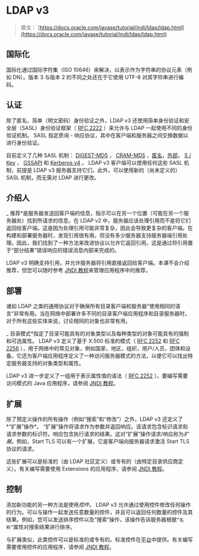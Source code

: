 # LDAP v3

> 原文： [https://docs.oracle.com/javase/tutorial/jndi/ldap/ldap.html](https://docs.oracle.com/javase/tutorial/jndi/ldap/ldap.html)

## 国际化

国际化通过国际字符集（ISO 10646）来解决，以表示作为字符串的协议元素（例如 DN）。版本 3 与版本 2 的不同之处还在于它使用 UTF-8 对其字符串进行编码。

## 认证

除了匿名，简单（明文密码）身份验证之外，LDAP v3 还使用简单身份验证和安全层（SASL）身份验证框架（ [RFC 2222](http://www.ietf.org/rfc/rfc2222.txt) ）来允许与 LDAP 一起使用不同的身份验证机制。 SASL 指定质询 - 响应协议，其中在客户端和服务器之间交换数据以进行身份​​验证。

目前定义了几种 SASL 机制： [DIGEST-MD5](http://www.ietf.org/rfc/rfc2831.txt) ， [CRAM-MD5](http://www.ietf.org/rfc/rfc2195.txt) ，[匿名](http://www.ietf.org/rfc/rfc2245.txt)，[外部](http://www.ietf.org/rfc/rfc2222.txt)， [S / Key](http://www.ietf.org/rfc/rfc2222.txt) ， [GSSAPI](http://www.ietf.org/rfc/rfc2222.txt) 和 [Kerberos v4](http://www.ietf.org/rfc/rfc2222.txt) 。 LDAP v3 客户端可以使用任何这些 SASL 机制，前提是 LDAP v3 服务器支持它们。此外，可以使用新的（尚未定义的）SASL 机制，而无需对 LDAP 进行更改。

## 介绍人

_ 推荐*是服务器发送回客户端的信息，指示可以在另一个位置（可能在另一个服务器处）找到所请求的信息。在 LDAP v2 中，服务器应该处理引用而不是将它们返回给客户端。这是因为处理引用可能非常复杂，因此会导致更复杂的客户端。在构建和部署服务器时，发现引用很有用，但没有多少服务器支持服务器端引用处理。因此，我们找到了一种方法来改进协议以允许它返回引用。这是通过将引用置于“部分结果”错误响应的错误消息内部来完成的。

LDAP v3 明确支持引用，并允许服务器将引用直接返回给客户端。本课不会介绍推荐，但您可以随时参考 [JNDI 教程](https://docs.oracle.com/javase/jndi/tutorial/ldap/referral/index.html)来管理应用程序中的推荐。

## 部署

诸如 LDAP 之类的通用协议对于确保所有目录客户端和服务器“使用相同的语言”非常有用。当在网络中部署许多不同的目录客户端应用程序和目录服务器时，对于所有这些实体来说，讨论相同的对象也非常有用。

_ 目录模式*指定了目录可能具有的对象类型以及每种类型的对象可能具有的强制和可选属性。 LDAP v3 定义了基于 X.500 标准的模式（ [RFC 2252](http://www.ietf.org/rfc/rfc2252.txt) 和 [RFC 2256](http://www.ietf.org/rfc/rfc2256.txt) ），用于网络中的常见对象，例如国家，地区，组织，用户/人员，团体和设备。它还为客户端应用程序定义了一种访问服务器模式的方法，以便它可以找出特定服务器支持的对象类型和属性。

LDAP v3 进一步定义了一组用于表示属性值的语法（ [RFC 2252](http://www.ietf.org/rfc/rfc2252.txt) ）。要编写需要访问模式的 Java 应用程序，请参阅 [JNDI 教程](https://docs.oracle.com/javase/jndi/tutorial/ldap/schema/index.html)。

## 扩展

除了预定义操作的所有操作（例如“搜索”和“修改”）之外，LDAP v3 还定义了*“扩展”操作*。 “扩展”操作将请求作为参数并返回响应。该请求包含标识请求和请求参数的标识符。响应包含执行请求的结果。这对“扩展”操作请求/响应称为*扩展*。例如，Start TLS 可以有一个扩展，它是客户端向服务器请求激活 Start TLS 协议的请求。

这些扩展可以是标准的（由 LDAP 社区定义）或专有的（由特定目录供应商定义）。有关编写需要使用 Extensions 的应用程序，请参阅 [JNDI 教程](https://docs.oracle.com/javase/jndi/tutorial/ldap/ext/index.html)。

## 控制

添加新功能的另一种方法是使用*控件*。 LDAP v3 允许通过使用控件修改任何操作的行为。可以与操作一起发送任意数量的控件，并且可以返回任何数量的控件及其结果。例如，您可以发送排序控件以及“搜索”操作，该操作告诉服务器根据`“名称”`属性对搜索结果进行排序。

与扩展类似，此类控件可以是标准的或专有的。标准控件在[平台](https://docs.oracle.com/javase/8/docs/api/javax/naming/ldap/Control.html)中提供。有关编写需要使用控件的应用程序，请参阅 [JNDI 教程](https://docs.oracle.com/javase/jndi/tutorial/ldap/ext/index.html)。